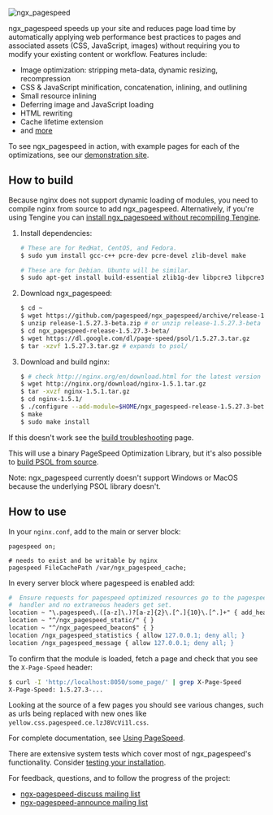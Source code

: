 ![ngx_pagespeed](https://lh6.googleusercontent.com/-qufedJIJq7Y/UXEvVYxyYvI/AAAAAAAADo8/JHDFQhs91_c/s401/04_ngx_pagespeed.png)

ngx_pagespeed speeds up your site and reduces page load time by automatically
applying web performance best practices to pages and associated assets (CSS,
JavaScript, images) without requiring you to modify your existing content or
workflow. Features include:

- Image optimization: stripping meta-data, dynamic resizing, recompression
- CSS & JavaScript minification, concatenation, inlining, and outlining
- Small resource inlining
- Deferring image and JavaScript loading
- HTML rewriting
- Cache lifetime extension
- and
  [more](https://developers.google.com/speed/docs/mod_pagespeed/config_filters)

To see ngx_pagespeed in action, with example pages for each of the
optimizations, see our <a href="http://ngxpagespeed.com">demonstration site</a>.

## How to build

Because nginx does not support dynamic loading of modules, you need to compile
nginx from source to add ngx_pagespeed. Alternatively, if you're using Tengine you can [install ngx_pagespeed without
recompiling Tengine](https://github.com/pagespeed/ngx_pagespeed/wiki/Using-ngx_pagespeed-with-Tengine).

1. Install dependencies:

   ```bash
   # These are for RedHat, CentOS, and Fedora.
   $ sudo yum install gcc-c++ pcre-dev pcre-devel zlib-devel make

   # These are for Debian. Ubuntu will be similar.
   $ sudo apt-get install build-essential zlib1g-dev libpcre3 libpcre3-dev
   ```

2. Download ngx_pagespeed:

   ```bash
   $ cd ~
   $ wget https://github.com/pagespeed/ngx_pagespeed/archive/release-1.5.27.3-beta.zip
   $ unzip release-1.5.27.3-beta.zip # or unzip release-1.5.27.3-beta
   $ cd ngx_pagespeed-release-1.5.27.3-beta/
   $ wget https://dl.google.com/dl/page-speed/psol/1.5.27.3.tar.gz
   $ tar -xzvf 1.5.27.3.tar.gz # expands to psol/
   ```

3. Download and build nginx:

   ```bash
   $ # check http://nginx.org/en/download.html for the latest version
   $ wget http://nginx.org/download/nginx-1.5.1.tar.gz
   $ tar -xvzf nginx-1.5.1.tar.gz
   $ cd nginx-1.5.1/
   $ ./configure --add-module=$HOME/ngx_pagespeed-release-1.5.27.3-beta
   $ make
   $ sudo make install
   ```

If this doesn't work see the [build
troubleshooting](https://github.com/pagespeed/ngx_pagespeed/wiki/Build-Troubleshooting) page.

This will use a binary PageSpeed Optimization Library, but it's also possible to
[build PSOL from
source](https://github.com/pagespeed/ngx_pagespeed/wiki/Building-PSOL-From-Source).

Note: ngx_pagespeed currently doesn't support Windows or MacOS because the
underlying PSOL library doesn't.

## How to use

In your `nginx.conf`, add to the main or server block:

```nginx
pagespeed on;

# needs to exist and be writable by nginx
pagespeed FileCachePath /var/ngx_pagespeed_cache;
```

In every server block where pagespeed is enabled add:

```apache
#  Ensure requests for pagespeed optimized resources go to the pagespeed
#  handler and no extraneous headers get set.
location ~ "\.pagespeed\.([a-z]\.)?[a-z]{2}\.[^.]{10}\.[^.]+" { add_header "" ""; }
location ~ "^/ngx_pagespeed_static/" { }
location ~ "^/ngx_pagespeed_beacon$" { }
location /ngx_pagespeed_statistics { allow 127.0.0.1; deny all; }
location /ngx_pagespeed_message { allow 127.0.0.1; deny all; }
```

To confirm that the module is loaded, fetch a page and check that you see the
`X-Page-Speed` header:

```bash
$ curl -I 'http://localhost:8050/some_page/' | grep X-Page-Speed
X-Page-Speed: 1.5.27.3-...
```

Looking at the source of a few pages you should see various changes, such as
urls being replaced with new ones like `yellow.css.pagespeed.ce.lzJ8VcVi1l.css`.

For complete documentation, see [Using
PageSpeed](https://developers.google.com/speed/pagespeed/module/using).

There are extensive system tests which cover most of ngx_pagespeed's
functionality.  Consider [testing your
installation](https://github.com/pagespeed/ngx_pagespeed/wiki/Testing).

For feedback, questions, and to follow
the progress of the project:

- [ngx-pagespeed-discuss mailing
  list](https://groups.google.com/forum/#!forum/ngx-pagespeed-discuss)
- [ngx-pagespeed-announce mailing
  list](https://groups.google.com/forum/#!forum/ngx-pagespeed-announce)

